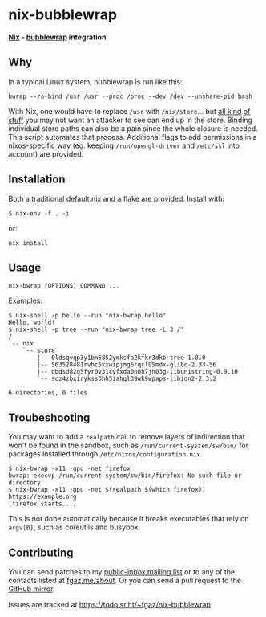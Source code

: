 # nix-bubblewrap

**[Nix](https://nixos.org) - [bubblewrap](https://github.com/containers/bubblewrap) integration**

## Why

In a typical Linux system, bubblewrap is run like this:

    bwrap --ro-bind /usr /usr --proc /proc --dev /dev --unshare-pid bash

With Nix, one would have to replace `/usr` with `/nix/store`...
but
[all kind](https://search.nixos.org/options?channel=unstable&sort=relevance&type=packages&query=password)
[of stuff](https://search.nixos.org/options?channel=unstable&sort=relevance&type=packages&query=secret)
you may not want an attacker to see can end up in the store.
Binding individual store paths can also be a pain since the whole closure is
needed.
This script automates that process.
Additional flags to add permissions in a nixos-specific way
(eg. keeping `/run/opengl-driver` and `/etc/ssl` into account)
are provided.

## Installation

Both a traditional default.nix and a flake are provided. Install with:

    $ nix-env -f . -i

or:

    nix install

## Usage

    nix-bwrap [OPTIONS] COMMAND ...

Examples:

    $ nix-shell -p hello --run "nix-bwrap hello"
    Hello, world!
    $ nix-shell -p tree --run "nix-bwrap tree -L 3 /"
    /
    `-- nix
        `-- store
            |-- 0ldsqvqp3y1bn6852ymksfa2kfkr3dkb-tree-1.8.0
            |-- 563528481rvhc5kxwipjmg6rqrl95mdx-glibc-2.33-56
            |-- qbdsd82q5fyr0v31cvfxda0n0h7jh03g-libunistring-0.9.10
            `-- scz4zbxirykss3hh5iahgl39wk9wpaps-libidn2-2.3.2

    6 directories, 0 files

## Troubeshooting

You may want to add a `realpath` call to remove layers of indirection that
won't be found in the sandbox, such as `/run/current-system/sw/bin/` for
packages installed through `/etc/nixos/configuration.nix`.

    $ nix-bwrap -x11 -gpu -net firefox
    bwrap: execvp /run/current-system/sw/bin/firefox: No such file or directory
    $ nix-bwrap -x11 -gpu -net $(realpath $(which firefox)) https://example.org
    [firefox starts...]

This is not done automatically because it breaks executables that rely on
`argv[0]`, such as coreutils and busybox.

## Contributing

You can send patches to my
[public-inbox mailing list](https://lists.sr.ht/~fgaz/public-inbox)
or to any of the contacts listed at [fgaz.me/about](https://fgaz.me/about).
Or you can send a pull request to the
[GitHub mirror](https://github.com/fgaz/nix-bubblewrap).

Issues are tracked at https://todo.sr.ht/~fgaz/nix-bubblewrap
